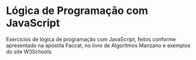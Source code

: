 # Lógica de Programação com JavaScript
Exercícios de lógica de programação com JavaScript, feitos conforme apresentado na apostila Faccat, no livro de Algoritmos Manzano e exemplos do site W3Schools.

